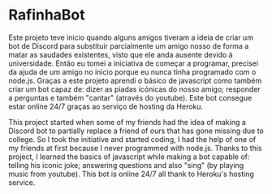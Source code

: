 # RafinhaBot
Este projeto teve inicio quando alguns amigos tiveram a ideia de criar um bot de Discord para substituir parcialmente um amigo nosso de forma a matar as saudades existentes, visto que ele anda ausente devido á universidade. Então eu tomei a iniciativa de começar a programar, precisei da ajuda de um amigo no inicio porque eu nunca tinha programado com o node.js. Graças a este projeto aprendi o básico de javascript como também criar um bot capaz de: dizer as piadas icónicas do nosso amigo; responder a perguntas e também "cantar" (através do youtube). Este bot consegue estar online 24/7 graças ao serviço de hosting da Heroku.


This project started when some of my friends had the idea of making a Discord bot to partially replace a friend of ours that has gone missing due to college. So I took the initiative and started coding, I had the help of one of my friends at first because I never programmed with node.js. Thanks to this project, I learned the basics of javascript while making a bot capable of: telling his iconic joke; answering questions and also "sing" (by playing music from youtube). This bot is online 24/7 all thank to Heroku's hosting service.
